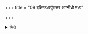 +++
title = "09 दक्षिणऽध्वर्युरुत्तर आग्नीध्रो मध्य"

+++

<details><summary>थिते</summary>

9. (At that time) the Adhvaryu is to the south, the Āgnīdhra to the north and the Hotr̥ in between them.
</details>
